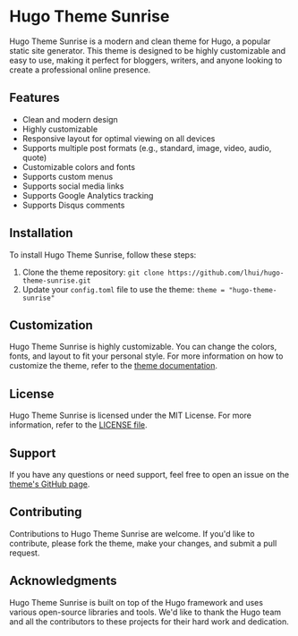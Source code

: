 Hugo Theme Sunrise
=====================

Hugo Theme Sunrise is a modern and clean theme for Hugo, a popular static site generator. This theme is designed to be highly customizable and easy to use, making it perfect for bloggers, writers, and anyone looking to create a professional online presence.

Features
--------

* Clean and modern design
* Highly customizable
* Responsive layout for optimal viewing on all devices
* Supports multiple post formats (e.g., standard, image, video, audio, quote)
* Customizable colors and fonts
* Supports custom menus
* Supports social media links
* Supports Google Analytics tracking
* Supports Disqus comments

Installation
------------

To install Hugo Theme Sunrise, follow these steps:

1. Clone the theme repository: `git clone https://github.com/lhui/hugo-theme-sunrise.git`
2. Update your `config.toml` file to use the theme: `theme = "hugo-theme-sunrise"`

Customization
-------------

Hugo Theme Sunrise is highly customizable. You can change the colors, fonts, and layout to fit your personal style. For more information on how to customize the theme, refer to the [theme documentation](https://github.com/lhui/hugo-theme-sunrise/blob/master/docs/customization.md).

License
-------

Hugo Theme Sunrise is licensed under the MIT License. For more information, refer to the [LICENSE file](https://github.com/lhui/hugo-theme-sunrise/blob/master/LICENSE).

Support
-------

If you have any questions or need support, feel free to open an issue on the [theme's GitHub page](https://github.com/lhui/hugo-theme-sunrise/issues).

Contributing
------------

Contributions to Hugo Theme Sunrise are welcome. If you'd like to contribute, please fork the theme, make your changes, and submit a pull request.

Acknowledgments
--------------

Hugo Theme Sunrise is built on top of the Hugo framework and uses various open-source libraries and tools. We'd like to thank the Hugo team and all the contributors to these projects for their hard work and dedication.
